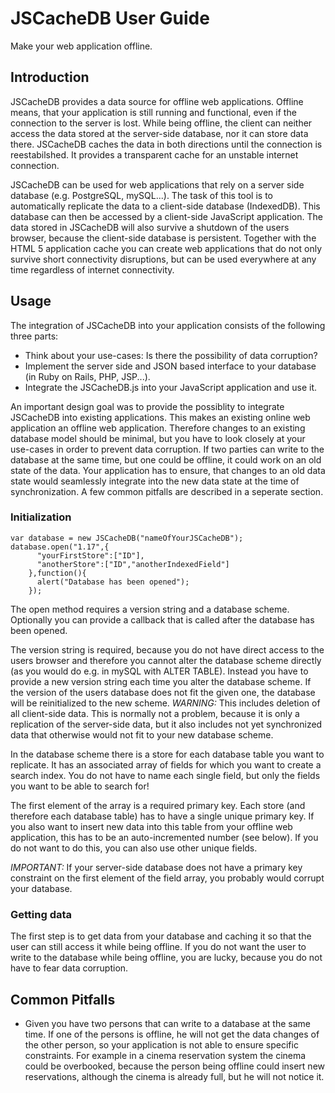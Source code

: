 JSCacheDB User Guide
====================

Make your web application offline.

Introduction
------------
JSCacheDB provides a data source for offline web applications. Offline means, that your application is still running and functional, even if the connection to the server is lost. While being offline, the client can neither access the data stored at the server-side database, nor it can store data there. JSCacheDB caches the data in both directions until the connection is reestabilshed. It provides a transparent cache for an unstable internet connection.

JSCacheDB can be used for web applications that rely on a server side database (e.g. PostgreSQL, mySQL...). The task of this tool is to automatically replicate the data to a client-side database (IndexedDB). This database can then be accessed by a client-side JavaScript application. The data stored in JSCacheDB will also survive a shutdown of the users browser, because the client-side database is persistent. Together with the HTML 5 application cache you can create web applications that do not only survive short connectivity disruptions, but can be used everywhere at any time regardless of internet connectivity.

Usage
-----
The integration of JSCacheDB into your application consists of the following three parts:
- Think about your use-cases: Is there the possibility of data corruption?
- Implement the server side and JSON based interface to your database (in Ruby on Rails, PHP, JSP...).
- Integrate the JSCacheDB.js into your JavaScript application and use it. 

An important design goal was to provide the possiblity to integrate JSCacheDB into existing applications. This makes an existing online web application an offline web application. Therefore changes to an existing database model should be minimal, but you have to look closely at your use-cases in order to prevent data corruption. If two parties can write to the database at the same time, but one could be offline, it could work on an old state of the data. Your application has to ensure, that changes to an old data state would seamlessly integrate into the new data state at the time of synchronization. A few common pitfalls are described in a seperate section.

### Initialization
    var database = new JSCacheDB("nameOfYourJSCacheDB");
    database.open("1.17",{
          "yourFirstStore":["ID"],
          "anotherStore":["ID","anotherIndexedField"]
        },function(){
          alert("Database has been opened");
        });

The open method requires a version string and a database scheme. Optionally you can provide a callback that is called after the database has been opened.

The version string is required, because you do not have direct access to the users browser and therefore you cannot alter the database scheme directly (as you would do e.g. in mySQL with ALTER TABLE). Instead you have to provide a new version string each time you alter the database scheme. If the version of the users database does not fit the given one, the database will be reinitialized to the new scheme. _WARNING:_ This includes deletion of all client-side data. This is normally not a problem, because it is only a replication of the server-side data, but it also includes not yet synchronized data that otherwise would not fit to your new database scheme.

In the database scheme there is a store for each database table you want to replicate. It has an associated array of fields for which you want to create a search index. You do not have to name each single field, but only the fields you want to be able to search for!

The first element of the array is a required primary key. Each store (and therefore each database table) has to have a single unique primary key. If you also want to insert new data into this table from your offline web application, this has to be an auto-incremented number (see below). If you do not want to do this, you can also use other unique fields.

_IMPORTANT:_ If your server-side database does not have a primary key constraint on the first element of the field array, you probably would corrupt your database. 

### Getting data
The first step is to get data from your database and caching it so that the user can still access it while being offline. If you do not want the user to write to the database while being offline, you are lucky, because you do not have to fear data corruption. 

Common Pitfalls
---------------
- Given you have two persons that can write to a database at the same time. If one of the persons is offline, he will not get the data changes of the other person, so your application is not able to ensure specific constraints. For example in a cinema reservation system the cinema could be overbooked, because the person being offline could insert new reservations, although the cinema is already full, but he will not notice it. 
